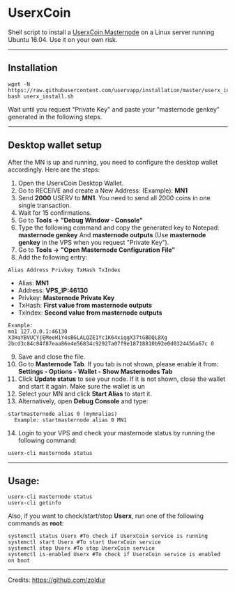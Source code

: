 # UserxCoin
Shell script to install a [UserxCoin Masternode](http://uservcoin.com/) on a Linux server running Ubuntu 16.04. Use it on your own risk.
***

## Installation
```
wget -N https://raw.githubusercontent.com/uservapp/installation/master/userx_install.sh
bash userx_install.sh
```
Wait until you request "Private Key" and paste your "masternode genkey" generated in the following steps.
***

## Desktop wallet setup  

After the MN is up and running, you need to configure the desktop wallet accordingly. Here are the steps:  
1. Open the UserxCoin Desktop Wallet.  
2. Go to RECEIVE and create a New Address: (Example): **MN1**  
3. Send **2000** USERV to **MN1**. You need to send all 2000 coins in one single transaction.
4. Wait for 15 confirmations.  
5. Go to **Tools -> "Debug Window - Console"**  
6. Type the following command and copy the generated key to Notepad: **masternode genkey**  And **masternode outputs**
(Use **masternode genkey** in the VPS when you request "Private Key").
7. Go to  **Tools -> "Open Masternode Configuration File"**
8. Add the following entry:
```
Alias Address Privkey TxHash TxIndex
```
* Alias: **MN1**
* Address: **VPS_IP:46130**
* Privkey: **Masternode Private Key**
* TxHash: **First value from masternode outputs**
* TxIndex:  **Second value from masternode outputs**
```
Example: 
mn1 127.0.0.1:46130 X3HaYBVUCYjEMeeH1Y4sBGLALQZE1Yc1K64xiqgX37tGBDQL8Xg 2bcd3c84c84f87eaa86e4e56834c92927a07f9e18718810b92e0d0324456a67c 0

```
9. Save and close the file.
10. Go to **Masternode Tab**. If you tab is not shown, please enable it from: **Settings - Options - Wallet - Show Masternodes Tab**
11. Click **Update status** to see your node. If it is not shown, close the wallet and start it again. Make sure the wallet is un
12. Select your MN and click **Start Alias** to start it.
13. Alternatively, open **Debug Console** and type:
```
startmasternode alias 0 (mymnalias)
  Example: startmasternode alias 0 MN1
```
14. Login to your VPS and check your masternode status by running the following command:
```
userx-cli masternode status
```
***

## Usage:
```
userx-cli masternode status  
userx-cli getinfo
```
Also, if you want to check/start/stop **Userx**, run one of the following commands as **root**:

```
systemctl status Userx #To check if UserxCoin service is running  
systemctl start Userx #To start UserxCoin service  
systemctl stop Userx #To stop UserxCoin service  
systemctl is-enabled Userx #To check if UserxCoin service is enabled on boot  
```  
***

Credits:
https://github.com/zoldur
